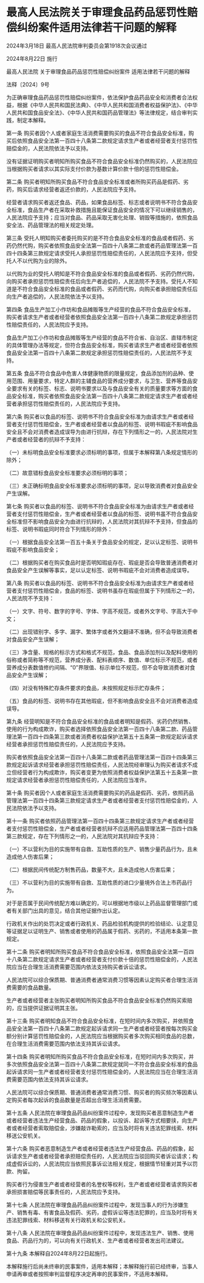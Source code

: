 # 最高人民法院关于审理食品药品惩罚性赔偿纠纷案件适用法律若干问题的解释

2024年3月18日 最高人民法院审判委员会第1918次会议通过

2024年8月22日 施行

<!-- INFO END -->

最高人民法院 关于审理食品药品惩罚性赔偿纠纷案件 适用法律若干问题的解释

法释〔2024〕9号

为正确审理食品药品惩罚性赔偿纠纷案件，依法保护食品药品安全和消费者合法权益，根据《中华人民共和国民法典》、《中华人民共和国消费者权益保护法》、《中华人民共和国食品安全法》、《中华人民共和国药品管理法》等法律规定，结合审判实践，制定本解释。

第一条 购买者因个人或者家庭生活消费需要购买的食品不符合食品安全标准，购买后依照食品安全法第一百四十八条第二款规定请求生产者或者经营者支付惩罚性赔偿金的，人民法院依法予以支持。

没有证据证明购买者明知所购买食品不符合食品安全标准仍然购买的，人民法院应当根据购买者请求以其实际支付价款为基数计算价款十倍的惩罚性赔偿金。

第二条 购买者明知所购买食品不符合食品安全标准或者所购买药品是假药、劣药，购买后请求经营者返还价款的，人民法院应予支持。

经营者请求购买者返还食品、药品，如果食品标签、标志或者说明书不符合食品安全标准，食品生产者在采取补救措施且能保证食品安全的情况下可以继续销售的，人民法院应予支持；应当对食品、药品采取无害化处理、销毁等措施的，依照食品安全法、药品管理法的相关规定处理。

第三条 受托人明知购买者委托购买的是不符合食品安全标准的食品或者假药、劣药仍然代购，购买者依照食品安全法第一百四十八条第二款或者药品管理法第一百四十四条第三款规定请求受托人承担惩罚性赔偿责任的，人民法院应予支持，但受托人不以代购为业的除外。

以代购为业的受托人明知是不符合食品安全标准的食品或者假药、劣药仍然代购，向购买者承担惩罚性赔偿责任后向生产者追偿的，人民法院不予支持。受托人不知道是不符合食品安全标准的食品或者假药、劣药而代购，向购买者承担赔偿责任后向生产者追偿的，人民法院依法予以支持。

第四条 食品生产加工小作坊和食品摊贩等生产经营的食品不符合食品安全标准，购买者请求生产者或者经营者依照食品安全法第一百四十八条第二款规定承担惩罚性赔偿责任的，人民法院应予支持。

食品生产加工小作坊和食品摊贩等生产经营的食品不符合省、自治区、直辖市制定的具体管理办法等规定，但符合食品安全标准，购买者请求生产者或者经营者依照食品安全法第一百四十八条第二款规定承担惩罚性赔偿责任的，人民法院不予支持。

第五条 食品不符合食品中危害人体健康物质的限量规定，食品添加剂的品种、使用范围、用量要求，特定人群的主辅食品的营养成分要求，与卫生、营养等食品安全要求有关的标签、标志、说明书要求以及与食品安全有关的质量要求等方面的食品安全标准，购买者依照食品安全法第一百四十八条第二款规定请求生产者或者经营者承担惩罚性赔偿责任的，人民法院应予支持。

第六条 购买者以食品的标签、说明书不符合食品安全标准为由请求生产者或者经营者支付惩罚性赔偿金，生产者或者经营者以食品的标签、说明书瑕疵不影响食品安全且不会对消费者造成误导为由进行抗辩，存在下列情形之一的，人民法院对生产者或者经营者的抗辩不予支持：

（一）未标明食品安全标准要求必须标明的事项，但属于本解释第八条规定情形的除外；

（二）故意错标食品安全标准要求必须标明的事项；

（三）未正确标明食品安全标准要求必须标明的事项，足以导致消费者对食品安全产生误解。

第七条 购买者以食品的标签、说明书不符合食品安全标准为由请求生产者或者经营者支付惩罚性赔偿金，生产者或者经营者以食品的标签、说明书虽不符合食品安全标准但不影响食品安全为由进行抗辩的，人民法院对其抗辩不予支持，但食品的标签、说明书瑕疵同时符合下列情形的除外：

（一）根据食品安全法第一百五十条关于食品安全的规定，足以认定标签、说明书瑕疵不影响食品安全；

（二）根据购买者在购买食品时是否明知瑕疵存在、瑕疵是否会导致普通消费者对食品安全产生误解等事实，足以认定标签、说明书瑕疵不会对消费者造成误导。

第八条 购买者以食品的标签、说明书不符合食品安全标准为由请求生产者或者经营者支付惩罚性赔偿金，食品的标签、说明书虽存在瑕疵但属于下列情形之一的，人民法院不予支持：

（一）文字、符号、数字的字号、字体、字高不规范，或者外文字号、字高大于中文；

（二）出现错别字、多字、漏字、繁体字或者外文翻译不准确，但不会导致消费者对食品安全产生误解；

（三）净含量、规格的标示方式和格式不规范，食品、食品添加剂以及配料使用的俗称或者简称等不规范，营养成分表、配料表顺序、数值、单位标示不规范，或者营养成分表数值修约间隔、“0”界限值、标示单位不规范，但不会导致消费者对食品安全产生误解；

（四）对没有特殊贮存条件要求的食品，未按照规定标示贮存条件；

（五）食品的标签、说明书存在其他瑕疵，但不影响食品安全且不会对消费者造成误导。

第九条 经营明知是不符合食品安全标准的食品或者明知是假药、劣药仍然销售、使用的行为构成欺诈，购买者选择依照食品安全法第一百四十八条第二款、药品管理法第一百四十四条第三款或者消费者权益保护法第五十五条第一款规定起诉请求经营者承担惩罚性赔偿责任的，人民法院应予支持。

购买者依照食品安全法第一百四十八条第二款或者药品管理法第一百四十四条第三款规定起诉请求经营者承担惩罚性赔偿责任，人民法院经审理认为购买者请求不成立但经营者行为构成欺诈，购买者变更为依照消费者权益保护法第五十五条第一款规定请求经营者承担惩罚性赔偿责任的，人民法院应当准许。

第十条 购买者因个人或者家庭生活消费需要购买的药品是假药、劣药，依照药品管理法第一百四十四条第三款规定请求生产者或者经营者支付惩罚性赔偿金的，人民法院依法予以支持。

第十一条 购买者依照药品管理法第一百四十四条第三款规定请求生产者或者经营者支付惩罚性赔偿金，生产者或者经营者抗辩不应适用药品管理法第一百四十四条第三款规定，存在下列情形之一的，人民法院对其抗辩应予支持：

（一）不以营利为目的实施带有自救、互助性质的生产、销售少量药品行为，且未造成他人伤害后果；

（二）根据民间传统配方制售药品，数量不大，且未造成他人伤害后果；

（三）不以营利为目的实施带有自救、互助性质的进口少量境外合法上市药品行为。

对于是否属于民间传统配方难以确定的，可以根据地市级以上药品监督管理部门或者有关部门出具的意见，结合其他证据作出认定。

行政机关作出的处罚决定或者行政机关、药品检验机构提供的检验结论、认定意见等证据足以证明生产、销售或者使用的药品属于假药、劣药的，不适用本条第一款规定。

第十二条 购买者明知所购买食品不符合食品安全标准，依照食品安全法第一百四十八条第二款规定请求生产者或者经营者支付价款十倍的惩罚性赔偿金的，人民法院应当在合理生活消费需要范围内依法支持购买者诉讼请求。

人民法院可以综合保质期、普通消费者通常消费习惯等因素认定购买者合理生活消费需要的食品数量。

生产者或者经营者主张购买者明知所购买食品不符合食品安全标准仍然购买索赔的，应当提供证据证明其主张。

第十三条 购买者明知食品不符合食品安全标准，在短时间内多次购买，并依照食品安全法第一百四十八条第二款规定起诉请求同一生产者或者经营者按每次购买金额分别计算惩罚性赔偿金的，人民法院应当根据购买者多次购买相同食品的总数，在合理生活消费需要范围内依法支持其诉讼请求。

第十四条 购买者明知所购买食品不符合食品安全标准，在短时间内多次购买，并多次依照食品安全法第一百四十八条第二款规定就同一不符合食品安全标准的食品起诉请求同一生产者或者经营者支付惩罚性赔偿金的，人民法院应当在合理生活消费需要范围内依法支持其诉讼请求。

人民法院可以综合保质期、普通消费者通常消费习惯、购买者的购买频次等因素认定购买者每次起诉的食品数量是否超出合理生活消费需要。

第十五条 人民法院在审理食品药品纠纷案件过程中，发现购买者恶意制造生产者或者经营者违法生产经营食品、药品的假象，以投诉、起诉等方式相要挟，向生产者或者经营者索取赔偿金，涉嫌敲诈勒索的，应当及时将有关违法犯罪线索、材料移送公安机关。

第十六条 购买者恶意制造生产者或者经营者违法生产经营食品、药品的假象，起诉请求生产者或者经营者承担赔偿责任的，人民法院应当驳回购买者诉讼请求；构成虚假诉讼的，人民法院应当依照民事诉讼法相关规定，根据情节轻重对其予以罚款、拘留。

购买者行为侵害生产者或者经营者的名誉权等权利，生产者或者经营者请求购买者承担损害赔偿等民事责任的，人民法院应予支持。

第十七条 人民法院在审理食品药品纠纷案件过程中，发现当事人的行为涉嫌生产、销售有毒、有害食品及假药、劣药，虚假诉讼等违法犯罪的，应当及时将有关违法犯罪线索、材料移送有关行政机关和公安机关。

第十八条 人民法院在审理食品药品纠纷案件过程中，发现违法生产、销售、使用食品、药品行为的，可以向有关行政机关、生产者或者经营者发出司法建议。

第十九条 本解释自2024年8月22日起施行。

本解释施行后尚未终审的民事案件，适用本解释；本解释施行前已经终审，当事人申请再审或者按照审判监督程序决定再审的民事案件，不适用本解释。